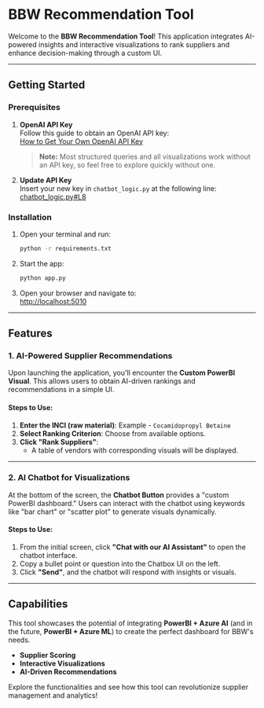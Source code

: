
# BBW Recommendation Tool

Welcome to the **BBW Recommendation Tool**! This application integrates AI-powered insights and interactive visualizations to rank suppliers and enhance decision-making through a custom UI.

---

## **Getting Started**

### **Prerequisites**
1. **OpenAI API Key**  
   Follow this guide to obtain an OpenAI API key:  
   [How to Get Your Own OpenAI API Key](https://medium.com/@lorenzozar/how-to-get-your-own-openai-api-key-f4d44e60c327#:~:text=Create%20A%20New%20API%20Key,button%20Create%20new%20secret%20key.&text=In%20the%20next%20pop%2C%20just,API%20key%20for%20different%20things.)  
   > **Note:** Most structured queries and all visualizations work without an API key, so feel free to explore quickly without one.  

2. **Update API Key**  
   Insert your new key in `chatbot_logic.py` at the following line:  
   [chatbot_logic.py#L8](https://github.com/LawrenceHua/BBW_POC/blob/main/chatbot_logic.py#L8)

### **Installation**
1. Open your terminal and run:
   ```bash
   python -r requirements.txt
   ```
2. Start the app:
   ```bash
   python app.py
   ```
3. Open your browser and navigate to:  
   [http://localhost:5010](http://localhost:5010)

---

## **Features**

### **1. AI-Powered Supplier Recommendations**
Upon launching the application, you'll encounter the **Custom PowerBI Visual**. This allows users to obtain AI-driven rankings and recommendations in a simple UI.

#### **Steps to Use:**
1. **Enter the INCI (raw material)**: Example - `Cocamidopropyl Betaine`  
2. **Select Ranking Criterion**: Choose from available options.  
3. **Click "Rank Suppliers"**:  
   - A table of vendors with corresponding visuals will be displayed.

---

### **2. AI Chatbot for Visualizations**
At the bottom of the screen, the **Chatbot Button** provides a "custom PowerBI dashboard." Users can interact with the chatbot using keywords like "bar chart" or "scatter plot" to generate visuals dynamically.

#### **Steps to Use:**
1. From the initial screen, click **"Chat with our AI Assistant"** to open the chatbot interface.  
2. Copy a bullet point or question into the Chatbox UI on the left.  
3. Click **"Send"**, and the chatbot will respond with insights or visuals.

---

## **Capabilities**
This tool showcases the potential of integrating **PowerBI + Azure AI** (and in the future, **PowerBI + Azure ML**) to create the perfect dashboard for BBW's needs. 
- **Supplier Scoring**  
- **Interactive Visualizations**  
- **AI-Driven Recommendations**

Explore the functionalities and see how this tool can revolutionize supplier management and analytics!
```
